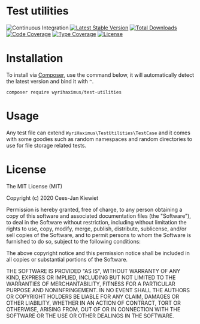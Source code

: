 # Test utilities

![Continuous Integration](https://github.com/wyrihaximus/php-test-utilities/workflows/Continuous%20Integration/badge.svg)
[![Latest Stable Version](https://poser.pugx.org/wyrihaximus/test-utilities/v/stable.png)](https://packagist.org/packages/wyrihaximus/test-utilities)
[![Total Downloads](https://poser.pugx.org/wyrihaximus/test-utilities/downloads.png)](https://packagist.org/packages/wyrihaximus/test-utilities/stats)
[![Code Coverage](https://scrutinizer-ci.com/g/WyriHaximus/php-test-utilities/badges/coverage.png?b=master)](https://scrutinizer-ci.com/g/WyriHaximus/php-test-utilities/?branch=master)
[![Type Coverage](https://shepherd.dev/github/WyriHaximus/php-test-utilities/coverage.svg)](https://shepherd.dev/github/WyriHaximus/php-test-utilities)
[![License](https://poser.pugx.org/wyrihaximus/test-utilities/license.png)](https://packagist.org/packages/wyrihaximus/test-utilities)

# Installation

To install via [Composer](http://getcomposer.org/), use the command below, it will automatically detect the latest version and bind it with `^`.

```
composer require wyrihaximus/test-utilities
```

# Usage

Any test file can extend `WyriHaximus\TestUtilities\TestCase` and it comes with some goodies such as random namespaces and random directories to use for file storage related tests.

# License

The MIT License (MIT)

Copyright (c) 2020 Cees-Jan Kiewiet

Permission is hereby granted, free of charge, to any person obtaining a copy
of this software and associated documentation files (the "Software"), to deal
in the Software without restriction, including without limitation the rights
to use, copy, modify, merge, publish, distribute, sublicense, and/or sell
copies of the Software, and to permit persons to whom the Software is
furnished to do so, subject to the following conditions:

The above copyright notice and this permission notice shall be included in all
copies or substantial portions of the Software.

THE SOFTWARE IS PROVIDED "AS IS", WITHOUT WARRANTY OF ANY KIND, EXPRESS OR
IMPLIED, INCLUDING BUT NOT LIMITED TO THE WARRANTIES OF MERCHANTABILITY,
FITNESS FOR A PARTICULAR PURPOSE AND NONINFRINGEMENT. IN NO EVENT SHALL THE
AUTHORS OR COPYRIGHT HOLDERS BE LIABLE FOR ANY CLAIM, DAMAGES OR OTHER
LIABILITY, WHETHER IN AN ACTION OF CONTRACT, TORT OR OTHERWISE, ARISING FROM,
OUT OF OR IN CONNECTION WITH THE SOFTWARE OR THE USE OR OTHER DEALINGS IN THE
SOFTWARE.
